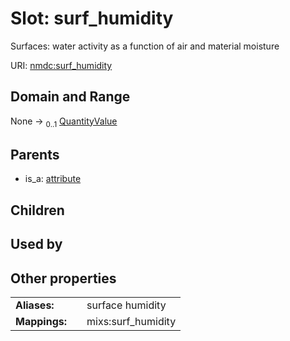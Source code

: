 
# Slot: surf_humidity


Surfaces: water activity as a function of air and material moisture

URI: [nmdc:surf_humidity](https://microbiomedata/meta/surf_humidity)


## Domain and Range

None &#8594;  <sub>0..1</sub> [QuantityValue](QuantityValue.md)

## Parents

 *  is_a: [attribute](attribute.md)

## Children


## Used by


## Other properties

|  |  |  |
| --- | --- | --- |
| **Aliases:** | | surface humidity |
| **Mappings:** | | mixs:surf_humidity |

